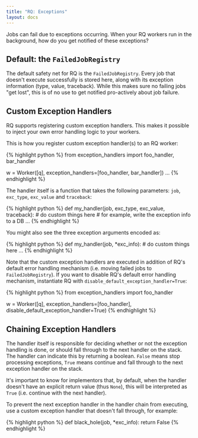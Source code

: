 ```yaml
---
title: "RQ: Exceptions"
layout: docs
---
```


Jobs can fail due to exceptions occurring.  When your RQ workers run in the
background, how do you get notified of these exceptions?

## Default: the `FailedJobRegistry`

The default safety net for RQ is the `FailedJobRegistry`. Every job that doesn't
execute successfully is stored here, along with its exception information (type,
value, traceback). While this makes sure no failing jobs "get lost", this is
of no use to get notified pro-actively about job failure.


## Custom Exception Handlers

RQ supports registering custom exception handlers. This makes it possible to
inject your own error handling logic to your workers.

This is how you register custom exception handler(s) to an RQ worker:

{% highlight python %}
from exception_handlers import foo_handler, bar_handler

w = Worker([q], exception_handlers=[foo_handler, bar_handler])
...
{% endhighlight %}

The handler itself is a function that takes the following parameters: `job`,
`exc_type`, `exc_value` and `traceback`:

{% highlight python %}
def my_handler(job, exc_type, exc_value, traceback):
    # do custom things here
    # for example, write the exception info to a DB
    ...
{% endhighlight %}

You might also see the three exception arguments encoded as:

{% highlight python %}
def my_handler(job, *exc_info):
    # do custom things here
    ...
{% endhighlight %}

Note that the custom exception handlers are executed in addition of RQ's default
error handling mechanism (i.e. moving failed jobs to `FailedJobRegistry`). If
you want to disable RQ's default error handling mechanism, instantiate RQ with
`disable_default_exception_handler=True`:

{% highlight python %}
from exception_handlers import foo_handler

w = Worker([q], exception_handlers=[foo_handler],
           disable_default_exception_handler=True)
{% endhighlight %}


## Chaining Exception Handlers

The handler itself is responsible for deciding whether or not the exception
handling is done, or should fall through to the next handler on the stack.
The handler can indicate this by returning a boolean. `False` means stop
processing exceptions, `True` means continue and fall through to the next
exception handler on the stack.

It's important to know for implementors that, by default, when the handler
doesn't have an explicit return value (thus `None`), this will be interpreted
as `True` (i.e.  continue with the next handler).

To prevent the next exception handler in the handler chain from executing,
use a custom exception handler that doesn't fall through, for example:

{% highlight python %}
def black_hole(job, *exc_info):
    return False
{% endhighlight %}
